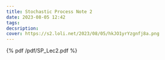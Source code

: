 ```yaml
---
title: Stochastic Process Note 2
date: 2023-08-05 12:42
tags: 
decsription:
cover: https://s2.loli.net/2023/08/05/hkJO1yrYzgnfj8a.png
---
```



{% pdf /pdf/SP_Lec2.pdf %}